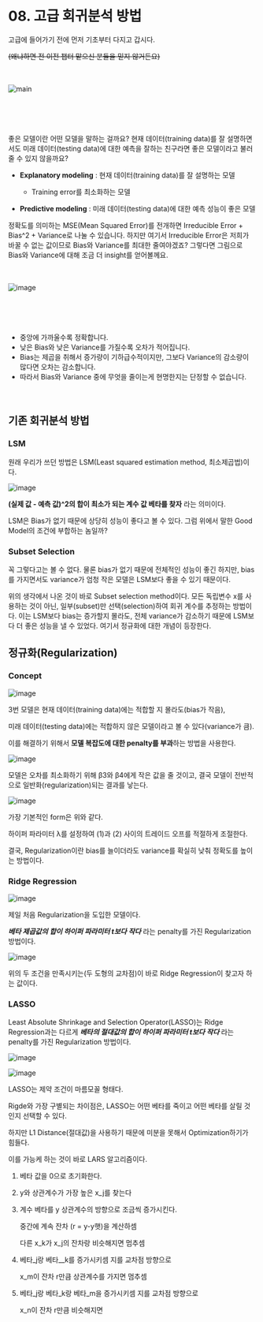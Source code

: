 # 08. 고급 회귀분석 방법

고급에 들어가기 전에 먼저 기초부터 다지고 갑시다.  

~~(왜냐하면 전 이전 챕터 맡으신 분들을 믿지 않거든요)~~    

　    

![main](main.gif)

　    

　    

좋은 모델이란 어떤 모델을 말하는 걸까요?  현재 데이터(training data)를 잘 설명하면서도 미래 데이터(testing data)에 대한 예측을 잘하는 친구라면 좋은 모델이라고 불러줄 수 있지 않을까요?  

* **Explanatory modeling** : 현재 데이터(training data)를 잘 설명하는 모델
  * Training error를 최소화하는 모델
  
* **Predictive modeling** : 미래 데이터(testing data)에 대한 예측 성능이 좋은 모델

정확도를 의미하는 MSE(Mean Squared Error)를 전개하면 Irreducible Error + Bias^2 + Variance로 나눌 수 있습니다. 하지만 여기서 Irreducible Error은 저희가 바꿀 수 없는 값이므로 Bias와 Variance를 최대한 줄여야겠죠? 그렇다면 그림으로 Bias와 Variance에 대해 조금 더 insight를 얻어볼께요.

　      

![image](01.png)

　        

　      

- 중앙에 가까울수록 정확합니다.
- 낮은 Bias와 낮은 Variance를 가질수록 오차가 적어집니다.
- Bias는 제곱을 취해서 증가량이 기하급수적이지만, 그보다 Variance의 감소량이 많다면 오차는 감소합니다.
- 따라서 Bias와 Variance 중에 무엇을 줄이는게 현명한지는 단정할 수 없습니다.

　        

## 기존 회귀분석 방법

### LSM

원래 우리가 쓰던 방법은 LSM(Least squared estimation method, 최소제곱법)이다.  

![image](02.png)  

**(실제 값 - 예측 값)^2의 합이 최소가 되는 계수 값 베타를 찾자** 라는 의미이다.  

LSM은 Bias가 없기 때문에 상당히 성능이 좋다고 볼 수 있다. 그럼 위에서 말한 Good Model의 조건에 부합하는 놈일까?  



### Subset Selection

꼭 그렇다고는 볼 수 없다. 물론 bias가 없기 때문에 전체적인 성능이 좋긴 하지만, bias를 가지면서도 variance가 엄청 작은 모델은 LSM보다 좋을 수 있기 때문이다.  

위의 생각에서 나온 것이 바로 Subset selection method이다. 모든 독립변수 x를 사용하는 것이 아닌, 일부(subset)만 선택(selection)하여 회귀 계수를 추정하는 방법이다. 이는 LSM보다 bias는 증가할지 몰라도, 전체 variance가 감소하기 때문에 LSM보다 더 좋은 성능을 낼 수 있었다. 여기서 정규화에 대한 개념이 등장한다.  



## 정규화(Regularization)

### Concept

![image](03.png)  

3번 모델은 현재 데이터(training data)에는 적합할 지 몰라도(bias가 작음),  

미래 데이터(testing data)에는 적합하지 않은 모델이라고 볼 수 있다(variance가 큼).  

이를 해결하기 위해서 **모델 복잡도에 대한 penalty를 부과**하는 방법을 사용한다. 

![image](04.png)  

모델은 오차를 최소화하기 위해 β3와 β4에게 작은 값을 줄 것이고, 결국 모델이 전반적으로 일반화(regularization)되는 결과를 낳는다.

![image](05.png)  

가장 기본적인 form은 위와 같다.  

하이퍼 파라미터 λ를 설정하여 (1)과 (2) 사이의 트레이드 오프를 적절하게 조절한다.   

결국, Regularization이란 bias를 늘이더라도 variance를 확실히 낮춰 정확도를 높이는 방법이다.  

### Ridge Regression

![image](06.png)  

제일 처음 Regularization을 도입한 모델이다.  

***베타 제곱값의 합이 하이퍼 파라미터 t보다 작다*** 라는 penalty를 가진 Regularization 방법이다.  

![image](07.png) 

위의 두 조건을 만족시키는(두 도형의 교차점)이 바로 Ridge Regression이 찾고자 하는 값이다.   

### LASSO

Least Absolute Shrinkage and Selection Operator(LASSO)는 Ridge Regression과는 다르게 ***베타의 절대값의 합이 하이퍼 파라미터 t보다 작다*** 라는 penalty를 가진 Regularization 방법이다.

![image](08.png)

![image](09.png)  

LASSO는 제약 조건이 마름모꼴 형태다.  

Rigde와 가장 구별되는 차이점은, LASSO는 어떤 베타를 죽이고 어떤 베타를 살릴 것인지 선택할 수 있다.  

하지만 L1 Distance(절대값)을 사용하기 때문에 미분을 못해서 Optimization하기가 힘들다.  

이를 가능케 하는 것이 바로 LARS 알고리즘이다. 



1. 베타 값을 0으로 초기화한다.

2. y와 상관계수가 가장 높은 x_j를 찾는다

3. 계수 베타를 y 상관계수의 방향으로 조금씩 증가시킨다.

   중간에 계속 잔차 (r = y-y햇)을 계산하셈

   다른 x_k가 x_j의 잔차랑 비슷해지면 멈추셈

4. 베타_j랑 베타__k를 증가시키셈 지를 교차점 방향으로

   x_m이 잔차 r만큼 상관계수를 가지면 멈추셈

5. 베타_j랑 베타_k랑 베타_m을 증가시키셈 지를 교차점 방향으로

   x_n이 잔차 r만큼 비슷해지면